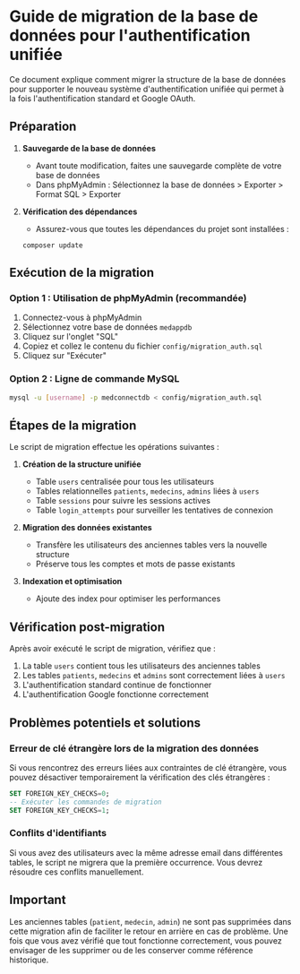 # Guide de migration de la base de données pour l'authentification unifiée

Ce document explique comment migrer la structure de la base de données pour supporter le nouveau système d'authentification unifiée qui permet à la fois l'authentification standard et Google OAuth.

## Préparation

1. **Sauvegarde de la base de données**
   - Avant toute modification, faites une sauvegarde complète de votre base de données
   - Dans phpMyAdmin : Sélectionnez la base de données > Exporter > Format SQL > Exporter

2. **Vérification des dépendances**
   - Assurez-vous que toutes les dépendances du projet sont installées :
   ```
   composer update
   ```

## Exécution de la migration

### Option 1 : Utilisation de phpMyAdmin (recommandée)

1. Connectez-vous à phpMyAdmin
2. Sélectionnez votre base de données `medappdb`
3. Cliquez sur l'onglet "SQL"
4. Copiez et collez le contenu du fichier `config/migration_auth.sql`
5. Cliquez sur "Exécuter"

### Option 2 : Ligne de commande MySQL

```bash
mysql -u [username] -p medconnectdb < config/migration_auth.sql
```

## Étapes de la migration

Le script de migration effectue les opérations suivantes :

1. **Création de la structure unifiée**
   - Table `users` centralisée pour tous les utilisateurs
   - Tables relationnelles `patients`, `medecins`, `admins` liées à `users`
   - Table `sessions` pour suivre les sessions actives
   - Table `login_attempts` pour surveiller les tentatives de connexion

2. **Migration des données existantes**
   - Transfère les utilisateurs des anciennes tables vers la nouvelle structure
   - Préserve tous les comptes et mots de passe existants

3. **Indexation et optimisation**
   - Ajoute des index pour optimiser les performances

## Vérification post-migration

Après avoir exécuté le script de migration, vérifiez que :

1. La table `users` contient tous les utilisateurs des anciennes tables
2. Les tables `patients`, `medecins` et `admins` sont correctement liées à `users`
3. L'authentification standard continue de fonctionner
4. L'authentification Google fonctionne correctement

## Problèmes potentiels et solutions

### Erreur de clé étrangère lors de la migration des données

Si vous rencontrez des erreurs liées aux contraintes de clé étrangère, vous pouvez désactiver temporairement la vérification des clés étrangères :

```sql
SET FOREIGN_KEY_CHECKS=0;
-- Exécuter les commandes de migration
SET FOREIGN_KEY_CHECKS=1;
```

### Conflits d'identifiants

Si vous avez des utilisateurs avec la même adresse email dans différentes tables, le script ne migrera que la première occurrence. Vous devrez résoudre ces conflits manuellement.

## Important

Les anciennes tables (`patient`, `medecin`, `admin`) ne sont pas supprimées dans cette migration afin de faciliter le retour en arrière en cas de problème. Une fois que vous avez vérifié que tout fonctionne correctement, vous pouvez envisager de les supprimer ou de les conserver comme référence historique. 